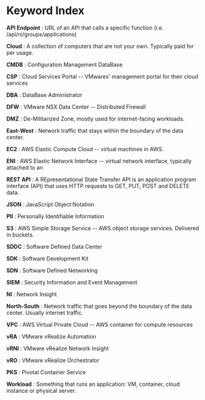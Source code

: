 # Keyword Index

**API Endpoint**
: URL of an API that calls a specific function (i.e. /api/ni/groups/applications)

**Cloud**
: A collection of computers that are not your own. Typically paid for per usage.

**CMDB**
: Configuration Management DataBase

**CSP**
: Cloud Services Portal -- VMwares' management portal for their cloud services

**DBA**
: DataBase Administrator

**DFW**
: VMware NSX Data Center -- Distributed Firewall

**DMZ**
: De-Militarized Zone, mostly used for internet-facing workloads.

**East-West**
: Network traffic that stays within the boundary of the data center.

**EC2**
: AWS Elastic Compute Cloud -- virtual machines in AWS.

**ENI**
: AWS Elastic Network Interface -- virtual network interface, typically attached to an

**REST API**
: A REpresentational State Transfer API is an application program interface (API) that uses HTTP requests to GET, PUT, POST and DELETE data.

**JSON**
: JavaScript Object Notation

**PII**
: Personally Identifiable Information

**S3**
: AWS Simple Storage Service -- AWS object storage services. Delivered in buckets.

**SDDC**
: Software Defined Data Center

**SDK**
: Software Development Kit

**SDN**
: Software Defined Networking

**SIEM**
: Security Information and Event Management

**NI**
: Network Insight

**North-South**
: Network traffic that goes beyond the boundary of the data center. Usually internet traffic.

**VPC**
: AWS Virtual Private Cloud -- AWS container for compute resources

**vRA**
: VMware vRealize Automation

**vRNI**
: VMware vRealize Network Insight

**vRO**
: VMware vRealize Orchestrator

**PKS**
: Pivotal Container Service

**Workload**
: Something that runs an application: VM, container, cloud instance or physical server.
